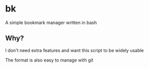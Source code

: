 # bk

A simple bookmark manager written in bash

## Why?

I don't need extra features and want this script to be widely usable

The format is also easy to manage with git
